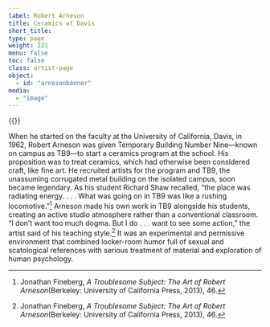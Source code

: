 ```yaml
---
label: Robert Arneson
title: Ceramics at Davis
short_title:
type: page
weight: 221
menu: false
toc: false
class: artist-page
object:
  - id: "arnesonbanner"
media:
  - "image"
---
```

{{<q-figure id="arnesonbanner">}}

When he started on the faculty at the University of California, Davis, in 1962, Robert Arneson was given Temporary Building Number Nine—known on campus as TB9—to start a ceramics program at the school. His proposition was to treat ceramics, which had otherwise been considered craft, like fine art. He recruited artists for the program and TB9, the unassuming corrugated metal building on the isolated campus, soon became legendary. As his student Richard Shaw recalled, “the place was radiating energy. . . . What was going on in TB9 was like a rushing locomotive.”[^1] Arneson made his own work in TB9 alongside his students, creating an active studio atmosphere rather than a conventional classroom. “I don’t want too much dogma. But I do . . . want to see some action,” the artist said of his teaching style.[^2] It was an experimental and permissive environment that combined locker-room humor full of sexual and scatological references with serious treatment of material and exploration of human psychology.

[^1]: Jonathan Fineberg, *A Troublesome Subject: The Art of Robert Arneson*(Berkeley: University of California Press, 2013), 46.

[^2]: Jonathan Fineberg, *A Troublesome Subject: The Art of Robert Arneson*(Berkeley: University of California Press, 2013), 46.
